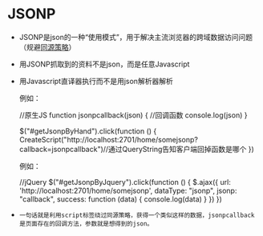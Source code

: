 # JSONP

- JSONP是json的一种“使用模式”，用于解决主流浏览器的跨域数据访问问题（规避[同源策略](../HTML/同源策略.md)）
- 用JSONP抓取到的资料不是json，而是任意Javascript
- 用Javascript直译器执行而不是用json解析器解析


   例如：
    
     //原生JS
    function jsonpcallback(json) { //回调函数
    console.log(json)
    }

    $("#getJsonpByHand").click(function () {
    CreateScript("http://localhost:2701/home/somejsonp?callback=jsonpcallback")//通过QueryString告知客户端回掉函数是哪个
    })
    
    
  例如：
   
    //jQuery
    $("#getJsonpByJquery").click(function () {
        $.ajax({
            url: 'http://localhost:2701/home/somejsonp',
            dataType: "jsonp",
            jsonp: "callback",
            success: function (data) {
                console.log(data)
            }
        })
    })
    
- `一句话就是利用script标签绕过同源策略，获得一个类似这样的数据，jsonpcallback是页面存在的回调方法，参数就是想得到的json。`
